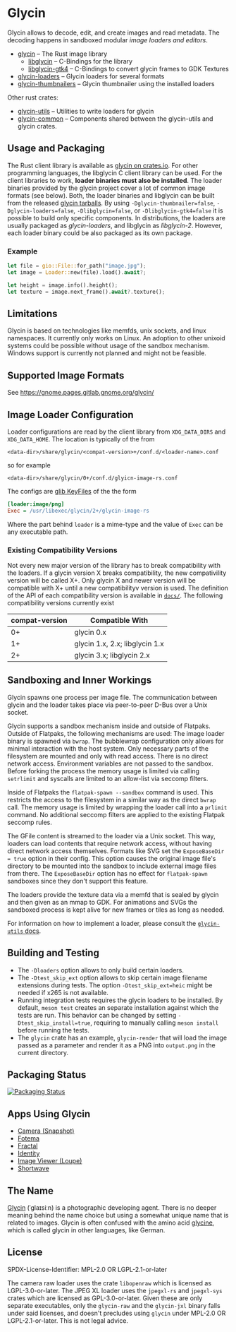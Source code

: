 # Glycin

Glycin allows to decode, edit, and create images and read metadata. The decoding happens in sandboxed modular *image loaders and editors*.

- [glycin](https://docs.rs/glycin/) – The Rust image library
    - [libglycin](https://gnome.pages.gitlab.gnome.org/glycin/libglycin/) – C-Bindings for the library
    - [libglycin-gtk4](https://gnome.pages.gitlab.gnome.org/glycin/libglycin-gtk4/) – C-Bindings to convert glycin frames to GDK Textures
- [glycin-loaders](glycin-loaders) – Glycin loaders for several formats
- [glycin-thumbnailers](glycin-thumbnailers) – Glycin thumbnailer using the installed loaders

Other rust crates:

- [glycin-utils](https://docs.rs/glycin-utils/) – Utilities to write loaders for glycin
- [glycin-common](https://docs.rs/glycin-common/) – Components shared between the glycin-utils and glycin crates.

## Usage and Packaging

The Rust client library is available as [glycin on crates.io](https://docs.rs/glycin/). For other programming languages, the libglycin C client library can be used. For the client libraries to work, **loader binaries must also be installed**. The loader binaries provided by the glycin project cover a lot of common image formats (see below). Both, the loader binaries and libglycin can be built from the released [glycin tarballs](https://download.gnome.org/sources/glycin/). By using `-Dglycin-thumbnailer=false`, `-Dglycin-loaders=false`, `-Dlibglycin=false`, or `-Dlibglycin-gtk4=false` it is possible to build only specific components. In distributions, the loaders are usually packaged as *glycin-loaders*, and libglycin as *libglycin-2*. However, each loader binary could be also packaged as its own package.

### Example

```rust
let file = gio::File::for_path("image.jpg");
let image = Loader::new(file).load().await?;

let height = image.info().height();
let texture = image.next_frame().await?.texture();
```

## Limitations

Glycin is based on technologies like memfds, unix sockets, and linux namespaces. It currently only works on Linux. An adoption to other unixoid systems could be possible without usage of the sandbox mechanism. Windows support is currently not planned and might not be feasible.

## Supported Image Formats

See https://gnome.pages.gitlab.gnome.org/glycin/

## Image Loader Configuration

Loader configurations are read by the client library from `XDG_DATA_DIRS` and `XDG_DATA_HOME`. The location is typically of the from

```
<data-dir>/share/glycin/<compat-version>+/conf.d/<loader-name>.conf
```

so for example

```
<data-dir>/share/glycin/0+/conf.d/glyicn-image-rs.conf
```

The configs are [glib KeyFiles](https://docs.gtk.org/glib/struct.KeyFile.html) of the the form

```ini
[loader:image/png]
Exec = /usr/libexec/glycin/2+/glycin-image-rs
```

Where the part behind `loader` is a mime-type and the value of `Exec` can be any executable path.

### Existing Compatibility Versions

Not every new major version of the library has to break compatibility with the loaders. If a glycin version X breaks compatibility, the new compativility version will be called X+. Only glycin X and newer version will be compatible with X+ until a new compatibilityv version is used. The definition of the API of each compatibility version is available in [`docs/`](docs/). The following compatibility versions currently exist

| compat-version | Compatible With                |
|----------------|--------------------------------|
| 0+             | glycin 0.x                     |
| 1+             | glycin 1.x, 2.x; libglycin 1.x |
| 2+             | glycin 3.x; libglycin 2.x      |

## Sandboxing and Inner Workings

Glycin spawns one process per image file. The communication between glycin and the loader takes place via peer-to-peer D-Bus over a Unix socket.

Glycin supports a sandbox mechanism inside and outside of Flatpaks. Outside of Flatpaks, the following mechanisms are used: The image loader binary is spawned via `bwrap`. The bubblewrap configuration only allows for minimal interaction with the host system. Only necessary parts of the filesystem are mounted and only with read access. There is no direct network access. Environment variables are not passed to the sandbox. Before forking the process the memory usage is limited via calling `setrlimit` and syscalls are limited to an allow-list via seccomp filters.

Inside of Flatpaks the `flatpak-spawn --sandbox` command is used. This restricts the access to the filesystem in a similar way as the direct `bwrap` call. The memory usage is limited by wrapping the loader call into a `prlimit` command. No additional seccomp filters are applied to the existing Flatpak seccomp rules.

The GFile content is streamed to the loader via a Unix socket. This way, loaders can load contents that require network access, without having direct network access themselves. Formats like SVG set the `ExposeBaseDir = true` option in their config. This option causes the original image file's directory to be mounted into the sandbox to include external image files from there. The `ExposeBaseDir` option has no effect for `flatpak-spawn` sandboxes since they don't support this feature.

The loaders provide the texture data via a memfd that is sealed by glycin and then given as an mmap to GDK. For animations and SVGs the sandboxed process is kept alive for new frames or tiles as long as needed.

For information on how to implement a loader, please consult the [`glycin-utils` docs](https://docs.rs/glycin-utils/).

## Building and Testing

- The `-Dloaders` option allows to only build certain loaders.
- The `-Dtest_skip_ext` option allows to skip certain image filename extensions during tests. The option `-Dtest_skip_ext=heic` might be needed if x265 is not available.
- Running integration tests requires the glycin loaders to be installed. By default, `meson test` creates an separate installation against which the tests are run. This behavior can be changed by setting `-Dtest_skip_install=true`, requiring to manually calling `meson install` before running the tests.
- The `glycin` crate has an example, `glycin-render` that will load the image passed as a parameter and render it as a PNG into `output.png` in the current directory.

## Packaging Status

[![Packaging Status](https://repology.org/badge/vertical-allrepos/glycin-loaders.svg?exclude_unsupported=1&header=)](https://repology.org/project/glycin-loaders/versions)

## Apps Using Glycin

- [Camera (Snapshot)](https://flathub.org/apps/org.gnome.Snapshot)
- [Fotema](https://flathub.org/apps/app.fotema.Fotema)
- [Fractal](https://flathub.org/apps/org.gnome.Fractal)
- [Identity](https://flathub.org/apps/org.gnome.gitlab.YaLTeR.Identity)
- [Image Viewer (Loupe)](https://flathub.org/apps/org.gnome.Loupe)
- [Shortwave](https://flathub.org/apps/de.haeckerfelix.Shortwave)

## The Name

[Glycin](https://en.wikipedia.org/wiki/Glycin) (ˈɡlaɪsiːn) is a photographic developing agent. There is no deeper meaning behind the name choice but using a somewhat unique name that is related to images. Glycin is often confused with the amino acid [glycine](https://en.wikipedia.org/wiki/Glycine), which is called glycin in other languages, like German.

## License

SPDX-License-Identifier: MPL-2.0 OR LGPL-2.1-or-later

The camera raw loader uses the crate `libopenraw` which is licensed as LGPL-3.0-or-later. The JPEG XL loader uses the `jpegxl-rs` and `jpegxl-sys` crates which are licensed as GPL-3.0-or-later. Given these are only separate executables, only the `glycin-raw` and the `glycin-jxl` binary falls under said licenses, and doesn't precludes using `glycin` under MPL-2.0 OR LGPL-2.1-or-later. This is not legal advice.

